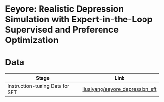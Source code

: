 # Eeyore: Realistic Depression Simulation with Expert-in-the-Loop Supervised and Preference Optimization

# Data
|Stage|Link|
|-------|-------|
|Instruction-tuning Data for SFT|[liusiyang/eeyore_depression_sft](https://huggingface.co/datasets/liusiyang/eeyore_depression_sft)|
